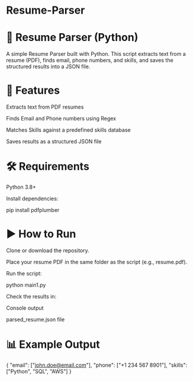 # Resume-Parser
# 📄 Resume Parser (Python)

A simple Resume Parser built with Python.
This script extracts text from a resume (PDF), finds email, phone numbers, and skills, and saves the structured results into a JSON file.

# 🚀 Features

Extracts text from PDF resumes

Finds Email and Phone numbers using Regex

Matches Skills against a predefined skills database

Saves results as a structured JSON file

# 🛠️ Requirements

Python 3.8+

Install dependencies:

pip install pdfplumber

# ▶️ How to Run

Clone or download the repository.

Place your resume PDF in the same folder as the script (e.g., resume.pdf).

Run the script:

python main1.py


Check the results in:

Console output

parsed_resume.json file

# 📊 Example Output
{
    "email": ["john.doe@email.com"],
    "phone": ["+1 234 567 8901"],
    "skills": ["Python", "SQL", "AWS"]
}

